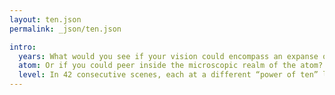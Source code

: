 ```yaml
---
layout: ten.json
permalink: _json/ten.json

intro:
  years: What would you see if your vision could encompass an expanse of one billion light years?
  atom: Or if you could peer inside the microscopic realm of the atom?
  level: In 42 consecutive scenes, each at a different “power of ten” level of magnification, you will travel from the breathtakingly vast to the extraordinarily small.
---
```

